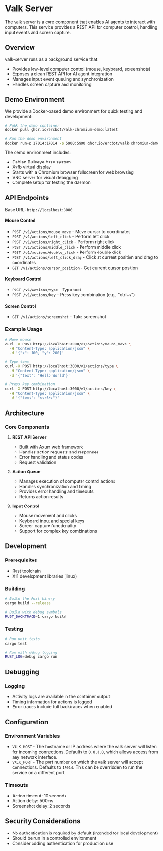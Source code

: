 # Valk Server

The valk server is a core component that enables AI agents to interact with computers. This service provides a REST API for computer control, handling input events and screen capture.

## Overview

valk-server runs as a background service that:
- Provides low-level computer control (mouse, keyboard, screenshots)
- Exposes a clean REST API for AI agent integration
- Manages input event queuing and synchronization
- Handles screen capture and monitoring

## Demo Environment

We provide a Docker-based demo environment for quick testing and development:

```bash
# Pukk the demo container
docker pull ghcr.io/ercbot/valk-chromium-demo:latest

# Run the demo environment
docker run-p 17014:17014 -p 5900:5900 ghcr.io/ercbot/valk-chromium-demo:latest
```

The demo environment includes:
- Debian Bullseye base system
- Xvfb virtual display
- Starts with a Chromium browser fullscreen for web browsing
- VNC server for visual debugging
- Complete setup for testing the daemon

## API Endpoints

Base URL: `http://localhost:3000`

#### Mouse Control
- `POST /v1/actions/mouse_move` - Move cursor to coordinates
- `POST /v1/actions/left_click` - Perform left click
- `POST /v1/actions/right_click` - Perform right click
- `POST /v1/actions/middle_click` - Perform middle click
- `POST /v1/actions/double_click` - Perform double click
- `POST /v1/actions/left_click_drag` - Click at current position and drag to coordinates
- `GET /v1/actions/cursor_position` - Get current cursor position

#### Keyboard Control
- `POST /v1/actions/type` - Type text
- `POST /v1/actions/key` - Press key combination (e.g., "ctrl+s")

#### Screen Control
- `GET /v1/actions/screenshot` - Take screenshot

### Example Usage

```bash
# Move mouse
curl -X POST http://localhost:3000/v1/actions/mouse_move \
  -H "Content-Type: application/json" \
  -d '{"x": 100, "y": 200}'

# Type text
curl -X POST http://localhost:3000/v1/actions/type \
  -H "Content-Type: application/json" \
  -d '{"text": "Hello World"}'

# Press key combination
curl -X POST http://localhost:3000/v1/actions/key \
  -H "Content-Type: application/json" \
  -d '{"text": "ctrl+s"}'
```

## Architecture

### Core Components

1. **REST API Server**
   - Built with Axum web framework
   - Handles action requests and responses
   - Error handling and status codes
   - Request validation

2. **Action Queue**
   - Manages execution of computer control actions
   - Handles synchronization and timing
   - Provides error handling and timeouts
   - Returns action results

3. **Input Control**
   - Mouse movement and clicks
   - Keyboard input and special keys
   - Screen capture functionality
   - Support for complex key combinations

## Development

### Prerequisites

- Rust toolchain
- X11 development libraries (linux)

### Building

```bash
# Build the Rust binary
cargo build --release

# Build with debug symbols
RUST_BACKTRACE=1 cargo build
```

### Testing

```bash
# Run unit tests
cargo test

# Run with debug logging
RUST_LOG=debug cargo run
```

## Debugging

### Logging

- Activity logs are available in the container output
- Timing information for actions is logged
- Error traces include full backtraces when enabled

## Configuration

### Environment Variables

- `VALK_HOST` - The hostname or IP address where the valk server will listen for incoming connections. Defaults to `0.0.0.0`, which allows access from any network interface.
- `VALK_PORT` - The port number on which the valk server will accept connections. Defaults to `17014`. This can be overridden to run the service on a different port.

### Timeouts

- Action timeout: 10 seconds
- Action delay: 500ms
- Screenshot delay: 2 seconds

## Security Considerations

- No authentication is required by default (intended for local development)
- Should be run in a controlled environment
- Consider adding authentication for production use